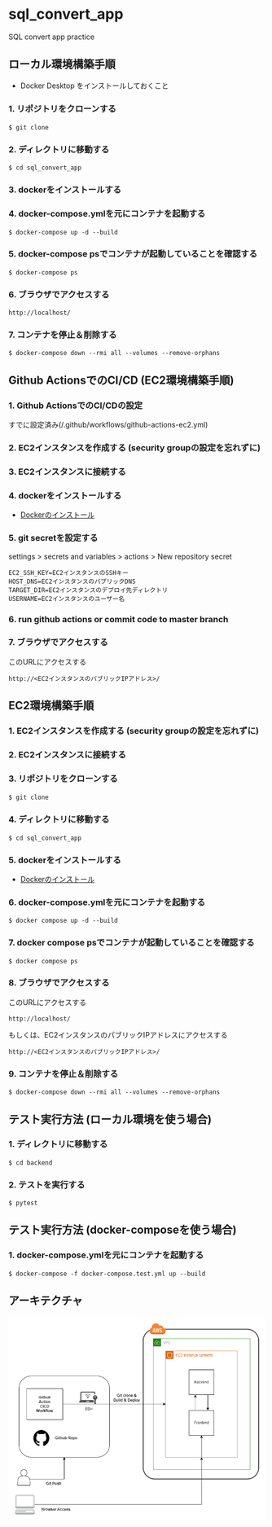 # sql_convert_app
 SQL convert app practice

## ローカル環境構築手順

* Docker Desktop をインストールしておくこと

### 1. リポジトリをクローンする

```
$ git clone　
```

### 2. ディレクトリに移動する

```
$ cd sql_convert_app
```

### 3. dockerをインストールする

### 4. docker-compose.ymlを元にコンテナを起動する

```
$ docker-compose up -d --build
```

### 5. docker-compose psでコンテナが起動していることを確認する

```
$ docker-compose ps
```

### 6. ブラウザでアクセスする

```
http://localhost/
```

### 7. コンテナを停止＆削除する

```
$ docker-compose down --rmi all --volumes --remove-orphans
```

## Github ActionsでのCI/CD (EC2環境構築手順)

### 1. Github ActionsでのCI/CDの設定

すでに設定済み(/.github/workflows/github-actions-ec2.yml)

### 2. EC2インスタンスを作成する (security groupの設定を忘れずに)

### 3. EC2インスタンスに接続する

### 4. dockerをインストールする

* [Dockerのインストール](https://docs.docker.com/engine/install/ubuntu/)

### 5. git secretを設定する

settings > secrets and variables > actions > New repository secret

```
EC2_SSH_KEY=EC2インスタンスのSSHキー
HOST_DNS=EC2インスタンスのパブリックDNS
TARGET_DIR=EC2インスタンスのデプロイ先ディレクトリ
USERNAME=EC2インスタンスのユーザー名
```

### 6. run github actions or commit code to master branch

### 7. ブラウザでアクセスする

このURLにアクセスする

```
http://<EC2インスタンスのパブリックIPアドレス>/
```

## EC2環境構築手順

### 1. EC2インスタンスを作成する (security groupの設定を忘れずに)

### 2. EC2インスタンスに接続する

### 3. リポジトリをクローンする

```
$ git clone　
```

### 4. ディレクトリに移動する

```
$ cd sql_convert_app
```

### 5. dockerをインストールする

* [Dockerのインストール](https://docs.docker.com/engine/install/ubuntu/)

### 6. docker-compose.ymlを元にコンテナを起動する

```
$ docker compose up -d --build
```

### 7. docker compose psでコンテナが起動していることを確認する

```
$ docker compose ps
```

### 8. ブラウザでアクセスする

このURLにアクセスする

```
http://localhost/
```

もしくは、EC2インスタンスのパブリックIPアドレスにアクセスする

```
http://<EC2インスタンスのパブリックIPアドレス>/
```

### 9. コンテナを停止＆削除する

```
$ docker-compose down --rmi all --volumes --remove-orphans
```

## テスト実行方法 (ローカル環境を使う場合)

### 1. ディレクトリに移動する

```
$ cd backend
```

### 2. テストを実行する

```
$ pytest
```

## テスト実行方法 (docker-composeを使う場合)

### 1. docker-compose.ymlを元にコンテナを起動する

```
$ docker-compose -f docker-compose.test.yml up --build
```

## アーキテクチャ

![アーキテクチャ](app_achitecture.drawio.png)
